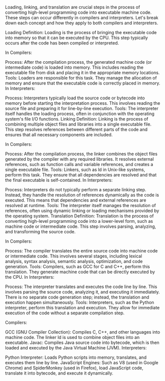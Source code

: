 Loading, linking, and translation are crucial steps in the process of converting high-level programming code into executable machine code. These steps can occur differently in compilers and interpreters. Let's break down each concept and how they apply to both compilers and interpreters.

Loading
Definition:
Loading is the process of bringing the executable code into memory so that it can be executed by the CPU. This step typically occurs after the code has been compiled or interpreted.

In Compilers:

Process: After the compilation process, the generated machine code (or intermediate code) is loaded into memory. This includes reading the executable file from disk and placing it in the appropriate memory locations.
Tools: Loaders are responsible for this task. They manage the allocation of memory and ensure that the executable code is correctly placed in memory.
In Interpreters:

Process: Interpreters typically load the source code or bytecode into memory before starting the interpretation process. This involves reading the source file and preparing it for line-by-line execution.
Tools: The interpreter itself handles the loading process, often in conjunction with the operating system's file I/O functions.
Linking
Definition:
Linking is the process of combining multiple object files and libraries into a single executable file. This step resolves references between different parts of the code and ensures that all necessary components are included.

In Compilers:

Process: After the compilation process, the linker combines the object files generated by the compiler with any required libraries. It resolves external references, such as function calls and variable references, and creates a single executable file.
Tools: Linkers, such as ld in Unix-like systems, perform this task. They ensure that all dependencies are resolved and that the final executable is self-contained.
In Interpreters:

Process: Interpreters do not typically perform a separate linking step. Instead, they handle the resolution of references dynamically as the code is executed. This means that dependencies and external references are resolved at runtime.
Tools: The interpreter itself manages the resolution of references, often using dynamic linking or loading mechanisms provided by the operating system.
Translation
Definition:
Translation is the process of converting high-level programming code into a lower-level form, such as machine code or intermediate code. This step involves parsing, analyzing, and transforming the source code.

In Compilers:

Process: The compiler translates the entire source code into machine code or intermediate code. This involves several stages, including lexical analysis, syntax analysis, semantic analysis, optimization, and code generation.
Tools: Compilers, such as GCC for C and C++, perform this translation. They generate machine code that can be directly executed by the CPU.
In Interpreters:

Process: The interpreter translates and executes the code line by line. This involves parsing the source code, analyzing it, and executing it immediately. There is no separate code generation step; instead, the translation and execution happen simultaneously.
Tools: Interpreters, such as the Python interpreter, perform this translation and execution. They allow for immediate execution of the code without a separate compilation step.


Compilers:

GCC (GNU Compiler Collection): Compiles C, C++, and other languages into machine code. The linker ld is used to combine object files into an executable.
Javac: Compiles Java source code into bytecode, which is then loaded and executed by the Java Virtual Machine (JVM).
Interpreters:

Python Interpreter: Loads Python scripts into memory, translates, and executes them line by line.
JavaScript Engines: Such as V8 (used in Google Chrome) and SpiderMonkey (used in Firefox), load JavaScript code, translate it into bytecode, and execute it dynamically.

